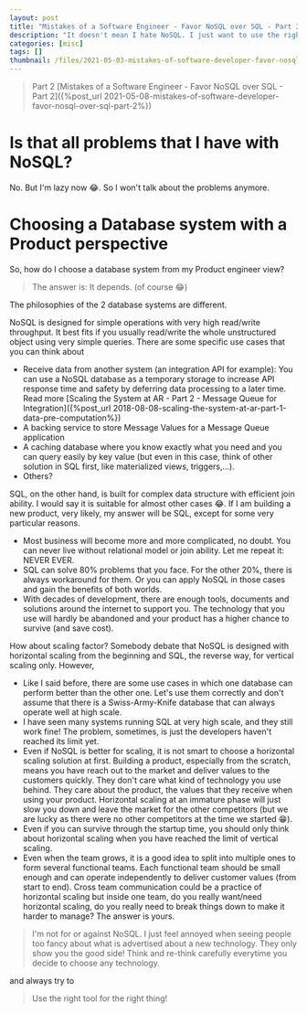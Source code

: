 ```yaml
---
layout: post
title: "Mistakes of a Software Engineer - Favor NoSQL over SQL - Part 3"
description: "It doesn't mean I hate NoSQL. I just want to use the right tool for the right job..."
categories: [misc]
tags: []
thumbnail: /files/2021-05-03-mistakes-of-software-developer-favor-nosql-over-sql-part-1/sql-nosql.png
---
```


> Part 2 [Mistakes of a Software Engineer - Favor NoSQL over SQL - Part 2]({%post_url 2021-05-08-mistakes-of-software-developer-favor-nosql-over-sql-part-2%})

# Is that all problems that I have with NoSQL?

No. But I'm lazy now 😂. So I won't talk about the problems anymore.

# Choosing a Database system with a Product perspective

So, how do I choose a database system from my Product engineer view?

> The answer is: It depends. (of course 😂)

The philosophies of the 2 database systems are different.

NoSQL is designed for simple operations with very high read/write throughput. It best fits if you
usually read/write the whole unstructured object using very simple queries. There are some specific
use cases that you can think about
- Receive data from another system (an integration API for example): You can use a NoSQL database as
  a temporary storage to increase API response time and safety by deferring data processing to a
  later time.
  Read more
  [Scaling the System at AR - Part 2 - Message Queue for Integration]({%post_url 2018-08-08-scaling-the-system-at-ar-part-1-data-pre-computation%})
- A backing service to store Message Values for a Message Queue application
- A caching database where you know exactly what you need and you can query easily by key value
  (but even in this case, think of other solution in SQL first, like materialized views,
  triggers,...).
- Others?

<!-- more -->

SQL, on the other hand, is built for complex data structure with efficient join ability. I would say
it is suitable for almost other cases 😂. If I am building a new product, very likely,
my answer will be SQL, except for some very particular reasons.

- Most business will become more and more complicated, no doubt. You can never live without
  relational model or join ability. Let me repeat it: NEVER EVER.
- SQL can solve 80% problems that you face. For the other 20%, there is always workaround for them.
  Or you can apply NoSQL in those cases and gain the benefits of both worlds.
- With decades of development, there are enough tools, documents and solutions around the internet
  to support you. The technology that you use will hardly be abandoned and your product has a higher
  chance to survive (and save cost).

How about scaling factor? Somebody debate that NoSQL is designed with horizontal scaling from the beginning
and SQL, the reverse way, for vertical scaling only. However,

- Like I said before, there are some use cases in which one database can perform better than
  the other one. Let's use them correctly and don't assume that there is a
  Swiss-Army-Knife database that can always operate well at high scale.
- I have seen many systems running SQL at very high scale, and they still work fine!
The problem, sometimes, is just the developers haven't reached its limit yet.
- Even if NoSQL is better for scaling, it is not smart to choose a horizontal scaling solution at first.
Building a product, especially from the scratch, means you have reach out to the market and deliver
  values to the customers quickly. They don't care what kind of technology you use behind. They
  care about the product, the values that they receive when using your product. Horizontal scaling
  at an immature phase will just slow you down and leave the market for the other competitors
  (but we are lucky as there were no other competitors at the time we started 😁).
- Even if you can survive through the startup time, you should only think about horizontal scaling
when you have reached the limit of vertical scaling.
- Even when the team grows, it is a good idea to split into multiple ones to form several functional
  teams. Each functional team should be small enough and can operate independently to deliver customer
  values (from start to end). Cross team communication could be a practice of horizontal scaling
  but inside one team, do you really want/need horizontal scaling, do you really need to break
  things down to make it harder to manage? The answer is yours.

> I'm not for or against NoSQL. I just feel
> annoyed when seeing people too fancy about what is advertised about a new technology.
> They only show you the good side! Think and re-think carefully everytime you decide to choose any
> technology.

and always try to

> Use the right tool for the right thing!
